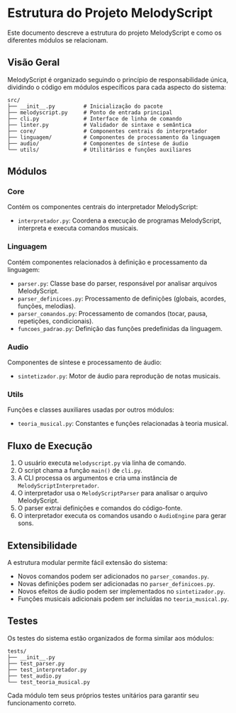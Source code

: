 # Estrutura do Projeto MelodyScript

Este documento descreve a estrutura do projeto MelodyScript e como os diferentes módulos se relacionam.

## Visão Geral

MelodyScript é organizado seguindo o princípio de responsabilidade única, dividindo o código em módulos específicos para cada aspecto do sistema:

```
src/
├── __init__.py         # Inicialização do pacote
├── melodyscript.py     # Ponto de entrada principal
├── cli.py              # Interface de linha de comando
├── linter.py           # Validador de sintaxe e semântica
├── core/               # Componentes centrais do interpretador
├── linguagem/          # Componentes de processamento da linguagem
├── audio/              # Componentes de síntese de áudio
└── utils/              # Utilitários e funções auxiliares
```

## Módulos

### Core

Contém os componentes centrais do interpretador MelodyScript:

- `interpretador.py`: Coordena a execução de programas MelodyScript, interpreta e executa comandos musicais.

### Linguagem

Contém componentes relacionados à definição e processamento da linguagem:

- `parser.py`: Classe base do parser, responsável por analisar arquivos MelodyScript.
- `parser_definicoes.py`: Processamento de definições (globais, acordes, funções, melodias).
- `parser_comandos.py`: Processamento de comandos (tocar, pausa, repetições, condicionais).
- `funcoes_padrao.py`: Definição das funções predefinidas da linguagem.

### Audio

Componentes de síntese e processamento de áudio:

- `sintetizador.py`: Motor de áudio para reprodução de notas musicais.

### Utils

Funções e classes auxiliares usadas por outros módulos:

- `teoria_musical.py`: Constantes e funções relacionadas à teoria musical.

## Fluxo de Execução

1. O usuário executa `melodyscript.py` via linha de comando.
2. O script chama a função `main()` de `cli.py`.
3. A CLI processa os argumentos e cria uma instância de `MelodyScriptInterpretador`.
4. O interpretador usa o `MelodyScriptParser` para analisar o arquivo MelodyScript.
5. O parser extrai definições e comandos do código-fonte.
6. O interpretador executa os comandos usando o `AudioEngine` para gerar sons.

## Extensibilidade

A estrutura modular permite fácil extensão do sistema:

- Novos comandos podem ser adicionados no `parser_comandos.py`.
- Novas definições podem ser adicionadas no `parser_definicoes.py`.
- Novos efeitos de áudio podem ser implementados no `sintetizador.py`.
- Funções musicais adicionais podem ser incluídas no `teoria_musical.py`.

## Testes

Os testes do sistema estão organizados de forma similar aos módulos:

```
tests/
├── __init__.py
├── test_parser.py
├── test_interpretador.py
├── test_audio.py
└── test_teoria_musical.py
```

Cada módulo tem seus próprios testes unitários para garantir seu funcionamento correto. 